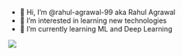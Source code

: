 - 👋 Hi, I’m @rahul-agrawal-99 aka Rahul Agrawal
- 👀 I’m interested in learning new technologies
- 🌱 I’m currently learning ML and Deep Learning


<img src="https://badges.frapsoft.com/os/v1/open-source.svg?v=103" >

<!---
rahul-agrawal-99/rahul-agrawal-99 is a ✨ special ✨ repository because its `README.md` (this file) appears on your GitHub profile.
You can click the Preview link to take a look at your changes.
--->
